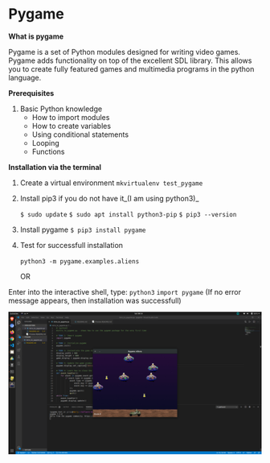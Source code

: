 # Pygame

**What is pygame**

Pygame is a set of Python modules designed for writing video games. Pygame adds functionality on top of the excellent SDL library. This allows you to create fully featured games and multimedia programs in the python language.

**Prerequisites**

1. Basic Python knowledge
    * How to import modules
    * How to create variables
    * Using conditional statements
    * Looping
    * Functions

**Installation via the terminal**

1. Create a virtual environment
    ```mkvirtualenv test_pygame```

2. Install pip3 if you do not have it_(I am using python3)_

    ```$ sudo update```
    ```$ sudo apt install python3-pip```
    ```$ pip3 --version```

3. Install pygame
    ```$ pip3 install pygame```

4. Test for successfull installation

    ```python3 -m pygame.examples.aliens```

    OR

Enter into the interactive shell, type:
        ```python3```
        ```import pygame```
(If no error message appears, then installation was successfull)

![Example Game](pygame_demo.png)
